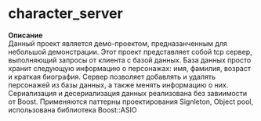 # character_server

**Описание**\
Данный проект является демо-проектом, предназанченным для небольшой демонстрации. Этот проект представляет собой tcp сервер, выполняющий запросы от клиента с базой данных. База данных просто хранит следующую информацию о персонажах: имя, фамилия, возраст и краткая биография. Сервер позволяет добавлять и удалять персонажей из базы данных, а также менять информацию о них. Сериализация и десериализация данных реализована без завиимости от Boost. Применяются паттерны проектирования Signleton, Object pool, использована библиотека Boost::ASIO
